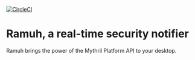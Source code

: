 [![CircleCI](https://circleci.com/gh/fgimenez/ramuh.svg?style=svg&circle-token=1a338ebf21755619e0dc1aae7e800be754348635)](https://circleci.com/gh/fgimenez/ramuh)

# Ramuh, a real-time security notifier

Ramuh brings the power of the Mythril Platform API to your desktop.
